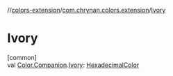 //[colors-extension](../../index.md)/[com.chrynan.colors.extension](index.md)/[Ivory](-ivory.md)

# Ivory

[common]\
val [Color.Companion](../../../colors-core/colors-core/com.chrynan.colors/-color/-companion/index.md).[Ivory](-ivory.md): [HexadecimalColor](../../../colors-core/colors-core/com.chrynan.colors/-hexadecimal-color/index.md)
